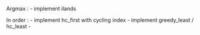 Argmax :
    - implement ilands

In order :
    - implement hc_first with cycling index
    - implement greedy_least / hc_least
    - 